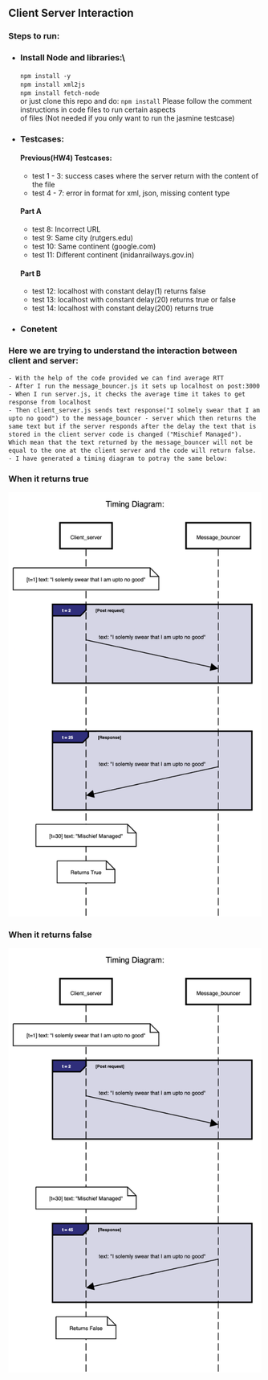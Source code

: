 ## Client Server Interaction

### Steps to run:

- ### Install Node and libraries:\
    `npm install -y`\
    `npm install xml2js`\
    `npm install fetch-node`\
    or just clone this repo and do: `npm install`
    Please follow the comment instructions in code files to run certain aspects\
    of files (Not needed if you only want to run the jasmine testcase)

-  ### Testcases:
    #### Previous(HW4) Testcases:
    - test 1 - 3: success cases where the server return with the content of the file
    - test 4 - 7: error in format for xml, json, missing content type
    #### Part A
    - test 8: Incorrect URL
    - test 9: Same city (rutgers.edu)
    - test 10: Same continent (google.com)
    - test 11: Different continent (inidanrailways.gov.in)
    #### Part B
    - test 12: localhost with constant delay(1) returns false
    - test 13: localhost with constant delay(20) returns true or false
    - test 14: localhost with constant delay(200) returns true

- ### Conetent

### Here we are trying to understand the interaction between client and server:

    - With the help of the code provided we can find average RTT 
    - After I run the message_bouncer.js it sets up localhost on post:3000
    - When I run server.js, it checks the average time it takes to get response from localhost
    - Then client_server.js sends text response("I solmely swear that I am upto no good") to the message_bouncer - server which then returns the same text but if the server responds after the delay the text that is stored in the client server code is changed ("Mischief Managed"). Which mean that the text returned by the message_bouncer will not be equal to the one at the client server and the code will return false.
    - I have generated a timing diagram to potray the same below:

### When it returns true
![Alt text](True.png)

### When it returns false
![Alt text](False.png)